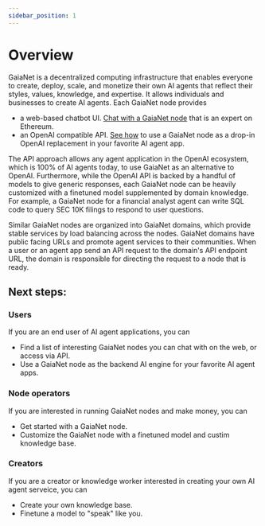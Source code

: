 ```yaml
---
sidebar_position: 1
---
```


# Overview

GaiaNet is a decentralized computing infrastructure that enables everyone to create, deploy, scale, and monetize their own AI agents that reflect their styles, values, knowledge, and expertise.
It allows individuals and businesses to create AI agents. Each GaiaNet node provides 

* a web-based chatbot UI. [Chat with a GaiaNet node](https://vitalik.gaianet.network/chatbot-ui/index.html) that is an expert on Ethereum.
* an OpenAI compatible API. [See how](user-guide/apps) to use a GaiaNet node as a drop-in OpenAI replacement in your favorite AI agent app. 

The API approach allows any agent application in the OpenAI ecosystem, which is 100% of AI agents today, to use GaiaNet as an alternative to OpenAI. Furthermore, while the OpenAI API is backed by a handful of models to give generic responses, each GaiaNet node can be heavily customized with a finetuned model supplemented by domain knowledge. For example, a GaiaNet node for a financial analyst agent can write SQL code to query SEC 10K filings to respond to user questions. 

Similar GaiaNet nodes are organized into GaiaNet domains, which provide stable services by load balancing across the nodes. GaiaNet domains have public facing URLs and promote agent services to their communities. When a user or an agent app send an API request to the domain's API endpoint URL, the domain is responsible for directing the request to a node that is ready. 

## Next steps:

### Users

If you are an end user of AI agent applications, you can

* Find a list of interesting GaiaNet nodes you can chat with on the web, or access via API.
* Use a GaiaNet node as the backend AI engine for your favorite AI agent apps. 

### Node operators

If you are interested in running GaiaNet nodes and make money, you can

* Get started with a GaiaNet node.
* Customize the GaiaNet node with a finetuned model and custim knowledge base.

### Creators

If you are a creator or knowledge worker interested in creating your own AI agent serveice, you can

* Create your own knowledge base.
* Finetune a model to "speak" like you.


